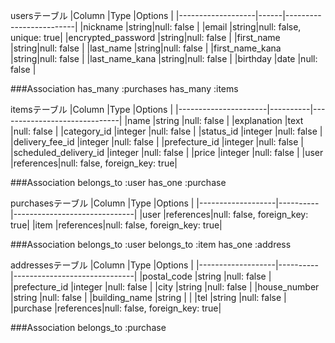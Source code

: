 usersテーブル
|Column             |Type  |Options                  |
|-------------------|------|-------------------------|
|nickname           |string|null: false              |
|email              |string|null: false, unique: true|
|encrypted_password |string|null: false              |
|first_name         |string|null: false              |
|last_name          |string|null: false              |
|first_name_kana    |string|null: false              |
|last_name_kana     |string|null: false              |
|birthday           |date  |null: false              |

###Association
has_many :purchases
has_many :items


itemsテーブル
|Column                |Type      |Options                       |
|----------------------|----------|------------------------------|
|name                  |string    |null: false                   |
|explanation           |text      |null: false                   |
|category_id           |integer   |null: false                   |
|status_id             |integer   |null: false                   |
|delivery_fee_id       |integer   |null: false                   |
|prefecture_id         |integer   |null: false                   |
|scheduled_delivery_id |integer   |null: false                   |
|price                 |integer   |null: false                   |
|user                  |references|null: false, foreign_key: true|

###Association
belongs_to :user
has_one :purchase


purchasesテーブル
|Column             |Type      |Options                       |
|-------------------|----------|------------------------------|
|user               |references|null: false, foreign_key: true|
|item               |references|null: false, foreign_key: true|

###Association
belongs_to :user
belongs_to :item
has_one :address


addressesテーブル
|Column             |Type      |Options                       |
|-------------------|----------|------------------------------|
|postal_code        |string    |null: false                   |
|prefecture_id      |integer   |null: false                   |
|city               |string    |null: false                   |
|house_number       |string    |null: false                   |
|building_name      |string    |                              |
|tel                |string    |null: false                   |
|purchase           |references|null: false, foreign_key: true|

###Association
belongs_to :purchase